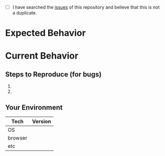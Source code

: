 <!--- Provide a general summary of the issue in the Title above -->

<!--
    Thank you very much for contributing to coderplex by creating an issue! ❤️
    To avoid duplicate issues we ask you to check off the following list
-->

<!-- Checked checkbox should look like this: [x] -->

* [ ] I have searched the [issues](https://github.com/coderplex/coderplex-backend/issues) of this repository and believe that this is not a duplicate.

# Expected Behavior

<!--- If you're describing a bug, tell us what should happen -->

<!--- If you're suggesting a change/improvement, tell us how it should work -->

# Current Behavior

<!--- If describing a bug, tell us what happens instead of the expected behavior -->

<!--- If suggesting a change/improvement, explain the difference from current behavior -->

## Steps to Reproduce (for bugs)

<!--- Provide unambiguous set of steps to -->

<!--- reproduce this bug. Include screenshot, if relevant -->

1. <!-- Step 1 -->
1. <!-- Step 2 -->

## Your Environment

<!--- Include as many relevant details about the environment you experienced the bug in -->

| Tech    | Version |
| ------- | ------- |
| OS      |         |
| browser |         |
| etc     |         |

